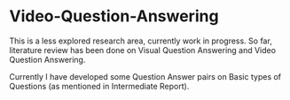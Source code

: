 # Video-Question-Answering
This is a less explored research area, currently work in progress.
So far, literature review has been done on Visual Question Answering and Video Question Answering.

Currently I have developed some Question Answer pairs on Basic types of Questions (as mentioned in Intermediate Report).
